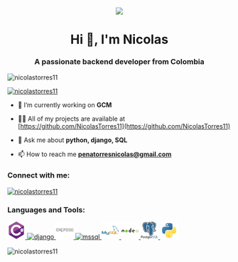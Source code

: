 <div align="center">
    <img align="center" src="https://media.giphy.com/media/bGgsc5mWoryfgKBx1u/giphy.gif" width="200">
</div>
<h1 align="center">Hi 👋, I'm Nicolas</h1>
<h3 align="center">A passionate backend developer from Colombia</h3>

<p align="left"> <img src="https://komarev.com/ghpvc/?username=nicolastorres11&label=Profile%20views&color=0e75b6&style=flat" alt="nicolastorres11" /> </p>

<p align="left"> <a href="https://github.com/ryo-ma/github-profile-trophy"><img src="https://github-profile-trophy.vercel.app/?username=nicolastorres11" alt="nicolastorres11" /></a> </p>

- 🔭 I’m currently working on **GCM**

- 👨‍💻 All of my projects are available at [https://github.com/NicolasTorres11](https://github.com/NicolasTorres11)

- 💬 Ask me about **python, django, SQL**

- 📫 How to reach me **penatorresnicolas@gmail.com**

<h3 align="left">Connect with me:</h3>
<p align="left">
<a href="https://linkedin.com/in/nicolastorres11" target="blank"><img align="center" src="https://raw.githubusercontent.com/rahuldkjain/github-profile-readme-generator/master/src/images/icons/Social/linked-in-alt.svg" alt="nicolastorres11" height="30" width="40" /></a>
</p>

<h3 align="left">Languages and Tools:</h3>
<p align="left"> <a href="https://www.w3schools.com/cs/" target="_blank" rel="noreferrer"> <img src="https://raw.githubusercontent.com/devicons/devicon/master/icons/csharp/csharp-original.svg" alt="csharp" width="40" height="40"/> </a> <a href="https://www.djangoproject.com/" target="_blank" rel="noreferrer"> <img src="https://cdn.worldvectorlogo.com/logos/django.svg" alt="django" width="40" height="40"/> </a> <a href="https://expressjs.com" target="_blank" rel="noreferrer"> <img src="https://raw.githubusercontent.com/devicons/devicon/master/icons/express/express-original-wordmark.svg" alt="express" width="40" height="40"/> </a> <a href="https://www.microsoft.com/en-us/sql-server" target="_blank" rel="noreferrer"> <img src="https://www.svgrepo.com/show/303229/microsoft-sql-server-logo.svg" alt="mssql" width="40" height="40"/> </a> <a href="https://www.mysql.com/" target="_blank" rel="noreferrer"> <img src="https://raw.githubusercontent.com/devicons/devicon/master/icons/mysql/mysql-original-wordmark.svg" alt="mysql" width="40" height="40"/> </a> <a href="https://nodejs.org" target="_blank" rel="noreferrer"> <img src="https://raw.githubusercontent.com/devicons/devicon/master/icons/nodejs/nodejs-original-wordmark.svg" alt="nodejs" width="40" height="40"/> </a> <a href="https://www.postgresql.org" target="_blank" rel="noreferrer"> <img src="https://raw.githubusercontent.com/devicons/devicon/master/icons/postgresql/postgresql-original-wordmark.svg" alt="postgresql" width="40" height="40"/> </a> <a href="https://www.python.org" target="_blank" rel="noreferrer"> <img src="https://raw.githubusercontent.com/devicons/devicon/master/icons/python/python-original.svg" alt="python" width="40" height="40"/> </a> </p>

<p><img align="center" src="https://github-readme-stats.vercel.app/api/top-langs?username=nicolastorres11&show_icons=true&locale=en&layout=compact" alt="nicolastorres11" /></p>



